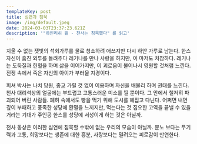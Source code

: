 ```yaml
---
templateKey: post
title: 심연과 침묵
image: /img/default.jpeg
date: 2024-03-03T23:37:23.621Z
description: '"하인리히 뷜 - 천사는 침묵했다" 를 읽고'
---
```

지울 수 없는 잿빛의 석회가루를 물로 청소하려 애쓰지만 다시 하얀 가루로 남는다. 한스 자신이 훔친 외투를 돌려주다 레기나를 만나 사랑을 하지만, 이 마저도 처참하다. 레기나는 도둑질과 헌혈을 하며 삶을 이어가지만, 이 괴로움이 불어나서 영원할 것처럼 느낀다. 전쟁 속에서 죽은 자신의 아이가 부러울 지경이다. 

피셔 박사는 나치 당원, 종교 가릴 것 없이 이용하며 자신을 배불리 하며 권태를 느낀다. 천사 대리석상의 얼굴에는 부드럽고 고통스러운 미소를 띨 뿐이다. 그 안에서 철저히 파괴되어 버린 사람들. 폐허 속에서도 빵을 먹기 위해 도시를 헤집고 다닌다. 어쩌면 내면 깊이 부패하고 풍족한 성당에 환멸을 느끼지만, 먹는다는 것 집요한 고역을 끝낼 수 있을 거라는 기대가 주인공 한스를 성당에 서성이게 하는 것은 아닐까. 

천사 동상은 이러한 심연에 침묵할 수밖에 없는 우리의 모습이 아닐까. 분노 보다는 무기력과 고통, 희망보다는 생존에 대한 흥분, 사랑보다는 밀려오는 피로감이 만연한다.